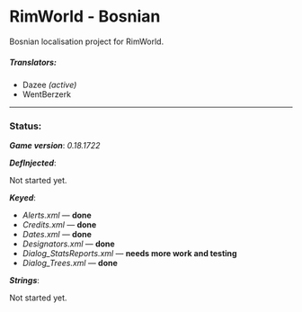 # RimWorld - Bosnian
Bosnian localisation project for RimWorld.

##### Translators:
* Dazee *(active)*
* WentBerzerk

---

### Status:
***Game version***: *0.18.1722*

***DefInjected***:

Not started yet.

***Keyed***:
* *Alerts.xml* &mdash; **done** 
* *Credits.xml* &mdash; **done** 
* *Dates.xml* &mdash; **done**
* *Designators.xml* &mdash; **done**
* *Dialog_StatsReports.xml* &mdash; **needs more work and testing**
* *Dialog_Trees.xml* &mdash; **done**

***Strings***:

Not started yet.


